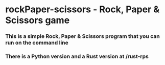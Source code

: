# rockPaper-scissors - Rock, Paper & Scissors game

### This is a simple Rock, Paper & Scissors program that you can run on the command line

### There is a Python version and a Rust version at /rust-rps
